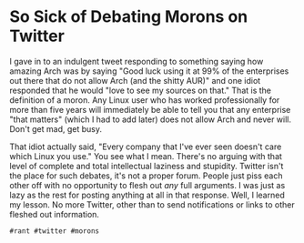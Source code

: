 # So Sick of Debating Morons on Twitter

I gave in to an indulgent tweet responding to something saying how
amazing Arch was by saying "Good luck using it at 99% of the enterprises
out there that do not allow Arch (and the shitty AUR)" and one idiot
responded that he would "love to see my sources on that."  That is the
definition of a moron. Any Linux user who has worked professionally for
more than five years will immediately be able to tell you that any
enterprise "that matters" (which I had to add later) does not allow Arch
and never will. Don't get mad, get busy.

That idiot actually said, "Every company that I've ever seen doesn't
care which Linux you use." You see what I mean. There's no arguing with
that level of complete and total intellectual laziness and stupidity.
Twitter isn't the place for such debates, it's not a proper forum.
People just piss each other off with no opportunity to flesh out *any*
full arguments. I was just as lazy as the rest for posting anything at
all in that response. Well, I learned my lesson. No more Twitter, other
than to send notifications or links to other fleshed out information.

    #rant #twitter #morons
